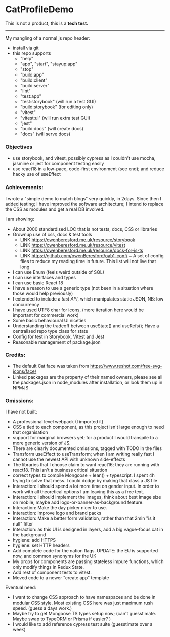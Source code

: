 # CatProfileDemo

This is not a product, this is a **tech test.**

---

My mangling of a normal js repo header:

- install via git
- this repo supports
  - "help"
  - "app", "start", "stayup:app"
  - "stop"
  - "build:app"
  - "build:client"
  - "build:server"
  - "lint"
  - "test:app"
  - "test:storybook" (will run a test GUI)
  - "build:storybook" (for editing only)
  - "vitest"
  - "vitest:ui" (will run extra test GUI)
  - "jest"
  - "build:docs" (will create docs)
  - "docs" (will serve docs)

### Objectives

- use storybook, and vitest, possibly cypress as I couldn't use mocha, jasmine or jest for component testing easily
- use react18 in a low-pace, code-first environment (see end); and reduce hacky use of useEffect

### Achievements:

I wrote a "simple demo to match blogs" very quickly, in 2days.
Since then I added testing; I have improved the software architecture; I intend to replace the CSS as modules and get a real DB involved.

I am showing:

- About 2000 standardised LOC that is not tests, docs, CSS or libraries
- Grownup use of css, docs & test tools
  - LINK https://owenberesford.me.uk/resource/storybook
  - LINK https://owenberesford.me.uk/resource/vitest
  - LINK https://owenberesford.me.uk/resource/docs-for-js-ts
  - LINK https://github.com/owenBeresford/oab1-conf/ ~ A set of config files to reduce my reading time in future. This list will not live that long
- I can use Enum (feels weird outside of SQL)
- I can use interfaces and types
- I can use basic React 18
- I have a reason to use a generic type (not been in a situation where those would help previously)
- I extended to include a _test API_, which manipulates static JSON, NB: low concurrency
- I have used UTF8 char for icons, (more iteration here would be important for commercial work)
- Some basic behavioural UI niceties
- Understanding the tradeoff between useState() and useRefs(); Have a centralised repo type class for state
- Config for test in Storybook, Vitest and Jest
- Reasonable management of package.json

### Credits:

- The default Cat face was taken from https://www.reshot.com/free-svg-icons/face/
- Linked packages are the property of their named owners, please see all the packages.json in node_modules after installation, or look them up in NPMJS

### Omissions:

I have not built:

- A professional level webpack (I imported it)
- CSS a tied to each component, as this project isn't large enough to need that organisation
- support for marginal browsers yet; for a product I would transpile to a more generic version of JS.
- There are clearly documented omissions, tagged with TODO in the files
- Transform useEffect to useTransform; when I am writing really fast I cannot use the newest API with unknown side-effects
- The libraries that I choose claim to want react16; they are running with react18. This isn't a business critical situation
- correct types to compile Mongoose + lean() + typescript. I spent 4h trying to solve that mess. I could dodge by making that class a JS file
- Interaction: I should spend a lot more time on gender input. In order to work with all theoretical options I am leaving this as a free text.
- Interaction: I should implement the images, think about best image size on mobile, maybe add logo-or-banner-as-background feature.
- Interaction: Make the day picker nicer to use.
- Interaction: Improve logo and brand packs
- Interaction: Make a better form validation, rather than that 2min "is it null" filter
- Interaction: as this UI is designed in layers, add a big vague-focus cat in the background
- hygiene: add HTTPS
- hygiene: set HTTP headers
- Add complete code for the nation flags. UPDATE: the EU is supported now, and common synonyms for the UK
- My props for components are passing stateless impure functions, which only modify things in Redux State.
- Add rest of component tests to vitest.
- Moved code to a newer "create app" template

Eventual need:

- I want to change CSS approach to have namespaces and be done in modular CSS style. Most existing CSS here was just maximum rush speed. (guess a days work.)
- Maybe try to get Mongoose TS types setup now; (can't guesstimate. Maybe swap to TypeORM or Prisma if easier? )
- I would like to add reference cypress test suite (guesstimate over a week)

